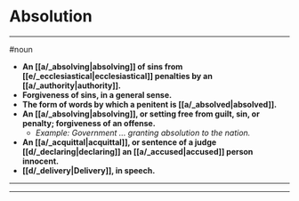# Absolution
---
#noun
- **An [[a/_absolving|absolving]] of sins from [[e/_ecclesiastical|ecclesiastical]] penalties by an [[a/_authority|authority]].**
- **Forgiveness of sins, in a general sense.**
- **The form of words by which a penitent is [[a/_absolved|absolved]].**
- **An [[a/_absolving|absolving]], or setting free from guilt, sin, or penalty; forgiveness of an offense.**
	- _Example: Government ... granting absolution to the nation._
- **An [[a/_acquittal|acquittal]], or sentence of a judge [[d/_declaring|declaring]] an [[a/_accused|accused]] person innocent.**
- **[[d/_delivery|Delivery]], in speech.**
---
---
